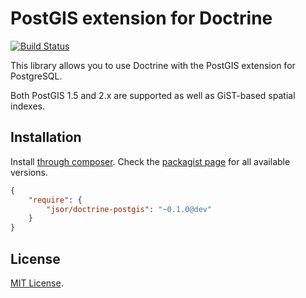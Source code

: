 PostGIS extension for Doctrine
==============================

[![Build Status](https://secure.travis-ci.org/jsor/doctrine-postgis.png)](http://travis-ci.org/jsor/doctrine-postgis)

This library allows you to use Doctrine with the PostGIS extension for
PostgreSQL.

Both PostGIS 1.5 and 2.x are supported as well as GiST-based spatial indexes.

Installation
------------

Install [through composer](http://getcomposer.org). Check the
[packagist page](https://packagist.org/packages/jsor/doctrine-postgis)
for all available versions.

```json
{
    "require": {
        "jsor/doctrine-postgis": "~0.1.0@dev"
    }
}
```

License
-------

[MIT License](https://github.com/jsor/doctrine-postgis/blob/master/LICENSE).

